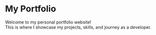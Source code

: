 #  My Portfolio  

Welcome to my personal portfolio website!  
This is where I showcase my projects, skills, and journey as a developer.  

 



